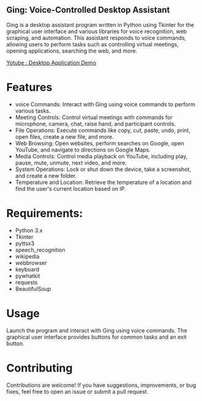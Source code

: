 
## Ging: Voice-Controlled Desktop Assistant
Ging is a desktop assistant program written in Python using Tkinter for the graphical user interface and various libraries for voice recognition, web scraping, and automation. This assistant responds to voice commands, allowing users to perform tasks such as controlling virtual meetings, opening applications, searching the web, and more.

[Yotube : Desktop Application Demo](https://www.youtube.com/watch?v=G3SEwhey1qw)

# Features
- voice Commands: Interact with Ging using voice commands to perform various tasks.
- Meeting Controls: Control virtual meetings with commands for microphone, camera, chat, raise hand, and participant controls.
- File Operations: Execute commands like copy, cut, paste, undo, print, open files, create a new file, and more.
- Web Browsing: Open websites, perform searches on Google, open YouTube, and navigate to directions on Google Maps.
- Media Controls: Control media playback on YouTube, including play, pause, mute, unmute, next video, and more.
- System Operations: Lock or shut down the device, take a screenshot, and create a new folder.
- Temperature and Location: Retrieve the temperature of a location and find the user's current location based on IP.

# Requirements:
- Python 3.x
- Tkinter
- pyttsx3
- speech_recognition
- wikipedia
- webbrowser
- keyboard
- pywhatkit
- requests
- BeautifulSoup


# Usage
Launch the program and interact with Ging using voice commands.
The graphical user interface provides buttons for common tasks and an exit button.

# Contributing
Contributions are welcome! If you have suggestions, improvements, or bug fixes, feel free to open an issue or submit a pull request.
